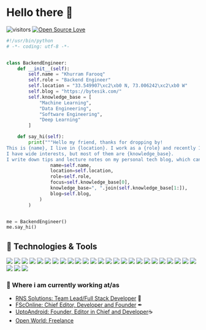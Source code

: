 # Hello there 👋

![visitors](https://visitor-badge.laobi.icu/badge?page_id=kf1994)
[![Open Source Love](https://badges.frapsoft.com/os/v1/open-source.svg?v=102)](https://github.com/kf1994)


```python
#!/usr/bin/python
# -*- coding: utf-8 -*-


class BackendEngineer:
    def __init__(self):
        self.name = "Khurram Farooq"
        self.role = "Backend Engineer"
        self.location = "33.549907\xc2\xb0 N, 73.006242\xc2\xb0 W"
        self.blog = "https://bytesik.com/"
        self.knowledge_base = [
            "Machine Learning",
            "Data Engineering",
            "Software Engineering",
            "Deep Learning"
        ]

    def say_hi(self):
        print("""Hello my friend, thanks for dropping by!
This is {name}, I live in {location}. I work as a {role} and recently I am focusing on {focus} for my personal growth.
I have wide interests, but most of them are {knowledge_base}.
I write down tips and lecture notes on my personal tech blog, which can be found here: {blog}""".format(
                name=self.name,
                location=self.location,
                role=self.role,
                focus=self.knowledge_base[0],
                knowledge_base=", ".join(self.knowledge_base[1:]),
                blog=self.blog,
            )
        )


me = BackendEngineer()
me.say_hi()


```

## 🔧 Technologies & Tools

![](https://img.shields.io/badge/Code-Nodejs-informational?style=flat&logo=Node.js&logoColor=white&color=339933)
![](https://img.shields.io/badge/OS-Linux-informational?style=flat&logo=linux&logoColor=white&color=white)
![](https://img.shields.io/badge/Editor-PyCharm-informational?style=flat&logo=pycharm&logoColor=white&color=000000)
![](https://img.shields.io/badge/Editor-VS_Code-informational?style=flat&logo=visual-studio-code&logoColor=white&color=007acc)
![](https://img.shields.io/badge/Code-Python-informational?style=flat&logo=python&logoColor=white&color=3776ab)
![](https://img.shields.io/badge/Code-JavaScript-informational?style=flat&logo=javascript&logoColor=white&color=f7df1e)
![](https://img.shields.io/badge/Code-TypeScript-informational?style=flat&logo=TypeScript&logoColor=white&color=3178c6)
![](https://img.shields.io/badge/Code-Sass-informational?style=flat&logo=Sass&logoColor=white&color=cc6699)
![](https://img.shields.io/badge/DB-GraphQL-informational?style=flat&logo=GraphQL&logoColor=white&color=e10098)
![](https://img.shields.io/badge/Code-Apollo_GraphQL-informational?style=flat&logo=Apollo-GraphQL&logoColor=white&color=311c87)
![](https://img.shields.io/badge/DB-MongoDB-informational?style=flat&logo=MongoDB&logoColor=white&color=47a248)
![](https://img.shields.io/badge/Code-NestJS-informational?style=flat&logo=NestJS&logoColor=white&color=e0234e)
![](https://img.shields.io/badge/Code-Angular-informational?style=flat&logo=Angular&logoColor=white&color=dd0031)
![](https://img.shields.io/badge/Code-AngularJS-informational?style=flat&logo=AngularJS&logoColor=white&color=e23237)
![](https://img.shields.io/badge/Code-React-informational?style=flat&logo=react&logoColor=white&color=61dafb)
![](https://img.shields.io/badge/Shell-Bash-informational?style=flat&logo=gnu-bash&logoColor=white&color=4eaa25)
![](https://img.shields.io/badge/DB-PostgreSQL-informational?style=flat&logo=postgresql&logoColor=white&color=336791)
![](https://img.shields.io/badge/DB-SQL-informational?style=flat&logo=mysql&logoColor=white&color=4479a1)
![](https://img.shields.io/badge/Tools-GIT-informational?style=flat&logo=git&logoColor=white&color=f05032)
![](https://img.shields.io/badge/Tools-Docker-informational?style=flat&logo=docker&logoColor=white&color=2496ed)
![](https://img.shields.io/badge/Tools-Heroku-informational?style=flat&logo=Heroku&logoColor=white&color=430098)
![](https://img.shields.io/badge/Tools-Google_Cloud_Platform-informational?style=flat&logo=google-cloud&logoColor=white&color=4285f4)
![](https://img.shields.io/badge/CMS-WordPress-informational?style=flat&logo=WordPress&logoColor=white&color=21759b)
![](https://img.shields.io/badge/Code-WooCommerce-informational?style=flat&logo=WooCommerce&logoColor=white&color=96588a)
![](https://img.shields.io/badge/Code-Django-informational?style=flat&logo=Django&logoColor=white&color=092e20)
![](https://img.shields.io/badge/Code-C++-informational?style=flat&logo=C++&logoColor=white&color=00599c)
![](https://img.shields.io/badge/Code-Webpack-informational?style=flat&logo=webpack&logoColor=white&color=8dd6f9)
![](https://img.shields.io/badge/Tools-Kubernetes-informational?style=flat&logo=kubernetes&logoColor=white&color=316ce6)

### 💼 Where i am currently working at/as
- [RNS Solutions: Team Lead/Full Stack Developer](https://rnssol.com) 💼
- [FScOnline: Chief Editor, Developer and Founder](https://fsconline.info) ✒
- [UptoAndroid: Founder, Editor in Chief and Developer](https://uptoandroid.com)☕
- [Open World: Freelance](https://bytesik.com)
